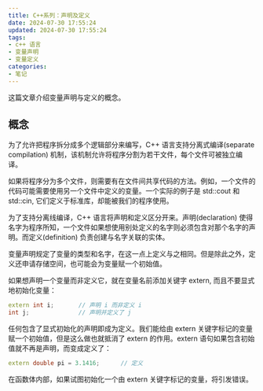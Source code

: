 ```yaml
---
title: C++系列：声明及定义
date: 2024-07-30 17:55:24
updated: 2024-07-30 17:55:24
tags:
- c++ 语言
- 变量声明
- 变量定义
categories: 
- 笔记
---
```


这篇文章介绍变量声明与定义的概念。
<!-- more -->

## 概念

为了允许把程序拆分成多个逻辑部分来编写，C++ 语言支持分离式编译(separate compilation) 机制，该机制允许将程序分割为若干文件，每个文件可被独立编译。

如果将程序分为多个文件，则需要有在文件间共享代码的方法。例如，一个文件的代码可能需要使用另一个文件中定义的变量。一个实际的例子是 std::cout 和 std::cin, 它们定义于标准库，却能被我们的程序使用。

为了支持分离线编译，C++ 语言将声明和定义区分开来。声明(declaration) 使得名字为程序所知，一个文件如果想使用别处定义的名字则必须包含对那个名字的声明。而定义(definition) 负责创建与名字关联的实体。

变量声明规定了变量的类型和名字，在这一点上定义与之相同。但是除此之外，定义还申请存储空间，也可能会为变量赋一个初始值。

如果想声明一个变量而非定义它，就在变量名前添加关键字 extern, 而且不要显式地初始化变量：
```c++
extern int i;       // 声明 i 而非定义 i
int j;              // 声明并定义了 j
```

任何包含了显式初始化的声明即成为定义。我们能给由 extern 关键字标记的变量赋一个初始值，但是这么做也就抵消了 extern 的作用。extern 语句如果包含初始值就不再是声明，而变成定义了：
```c++
extern double pi = 3.1416;      // 定义
```

在函数体内部，如果试图初始化一个由 extern 关键字标记的变量，将引发错误。
